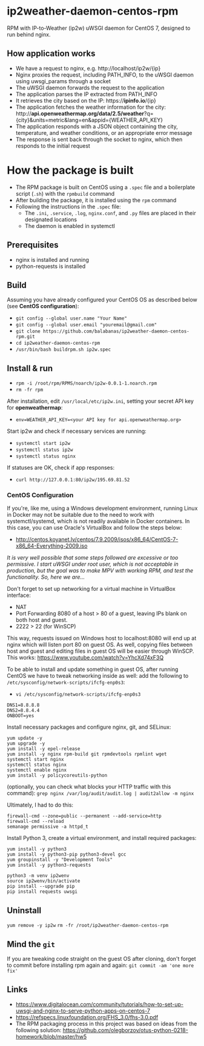 # ip2weather-daemon-centos-rpm
RPM with IP-to-Weather (ip2w) uWSGI daemon for CentOS 7, designed to run behind nginx.

## How application works
* We have a request to nginx, e.g. http://localhost/ip2w/{ip}
* Nginx proxies the request, including PATH_INFO, to the uWSGI daemon using uwsgi_params through a socket
* The uWSGI daemon forwards the request to the application
* The application parses the IP extracted from PATH_INFO
* It retrieves the city based on the IP: https://**ipinfo.io**/{ip}
* The application fetches the weather information for the city: http://**api.openweathermap.org/data/2.5/weather**?q={city}&units=metric&lang=en&appid={WEATHER_API_KEY}
* The application responds with a JSON object containing the city, temperature, and weather conditions, or an appropriate error message
* The response is sent back through the socket to nginx, which then responds to the initial request

# How the package is built
* The RPM package is built on CentOS using a `.spec` file and a boilerplate script (`.sh`) with the `rpmbuild` command
* After building the package, it is installed using the `rpm` command
* Following the instructions in the `.spec` file:
  * The `.ini`, `.service`, `.log`, `nginx.conf`, and `.py` files are placed in their designated locations
  * The daemon is enabled in systemctl

## Prerequisites
* nginx is installed and running
* python-requests is installed

## Build
Assuming you have already configured your CentOS OS as described below (see **CentOS configuration**):
* `git config --global user.name "Your Name"`
* `git config --global user.email "youremail@gmail.com"`
* `git clone https://github.com/balabanas/ip2weather-daemon-centos-rpm.git`
* `cd ip2weather-daemon-centos-rpm`
* `/usr/bin/bash buildrpm.sh ip2w.spec`

## Install & run
* `rpm -i /root/rpm/RPMS/noarch/ip2w-0.0.1-1.noarch.rpm`
* `rm -fr rpm`

After installation, edit `/usr/local/etc/ip2w.ini`, setting your secret API key for **openweathermap**:
* `env=WEATHER_API_KEY=<your API key for api.openweathermap.org>`

Start ip2w and check if necessary services are running:
* `systemctl start ip2w`
* `systemctl status ip2w`
* `systemctl status nginx`

If statuses are OK, check if app responses:
* `curl http://127.0.0.1:80/ip2w/195.69.81.52`

### CentOS Configuration
If you're, like me, using a Windows development environment, running Linux in Docker may not be suitable due to the need to work with systemctl/systemd, which is not readily available in Docker containers. In this case, you can use Oracle's VirtualBox and follow the steps below:
* http://centos.koyanet.lv/centos/7.9.2009/isos/x86_64/CentOS-7-x86_64-Everything-2009.iso

_It is very well possible that some steps followed are excessive or too permissive. I start uWSGI under root user, which is not acceptable in production, but the goal was to make MPV with working RPM, and test the functionality. So, here we are..._

Don't forget to set up networking for a virtual machine in VirtualBox interface:
* NAT
* Port Forwarding 8080 of a host > 80 of a guest, leaving IPs blank on both host and guest.
* 2222 > 22 (for WinSCP)

This way, requests issued on Windows host to localhost:8080 will end up at nginx which will listen port 80 on guest OS. As well, copying files between host and guest and editing files in guest OS will be easier through WinSCP. This works: https://www.youtube.com/watch?v=YhcXd74xF3Q

To be able to install and update something in guest OS, after running CentOS we have to tweak networking inside as well: add the following to `/etc/sysconfig/network-scripts/ifcfg-enp0s3`:

* `vi /etc/sysconfig/network-scripts/ifcfg-enp0s3`

```
DNS1=8.8.8.8
DNS2=8.8.4.4
ONBOOT=yes
```

Install necessary packages and configure nginx, git, and SELinux:
```
yum update -y
yum upgrade -y
yum install -y epel-release 
yum install -y nginx rpm-build git rpmdevtools rpmlint wget
systemctl start nginx
systemctl status nginx
systemctl enable nginx
yum install -y policycoreutils-python
```

(optionally, you can check what blocks your HTTP traffic with this command):
`grep nginx /var/log/audit/audit.log | audit2allow -m nginx`

Ultimately, I had to do this:
```
firewall-cmd --zone=public --permanent --add-service=http
firewall-cmd --reload
semanage permissive -a httpd_t
```

Install Python 3, create a virtual environment, and install required packages:
```
yum install -y python3
yum install -y python3-pip python3-devel gcc
yum groupinstall -y "Development Tools"
yum install -y python3-requests

python3 -m venv ip2wenv
source ip2wenv/bin/activate
pip install --upgrade pip
pip install requests uwsgi
```

## Uninstall
`yum remove -y ip2w`
`rm -fr /root/ip2weather-daemon-centos-rpm`

## Mind the `git`
If you are tweaking code straight on the guest OS after cloning, don't forget to commit before installing rpm again and again:
`git commit -am 'one more fix'`

## Links
* https://www.digitalocean.com/community/tutorials/how-to-set-up-uwsgi-and-nginx-to-serve-python-apps-on-centos-7
* https://refspecs.linuxfoundation.org/FHS_3.0/fhs-3.0.pdf
* The RPM packaging process in this project was based on ideas from the following solution: https://github.com/olegborzov/otus-python-0218-homework/blob/master/hw5
